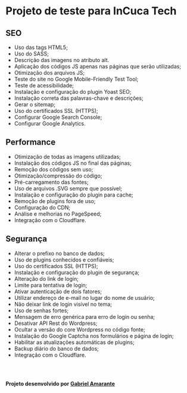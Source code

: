 <h1>Projeto de teste para InCuca Tech</h1>

<h2>SEO</h2>
<ul>
	<li>Uso das tags HTML5;</li>
	<li>Uso do SASS;</li>
	<li>Descrição das imagens no atributo alt.</li>
	<li>Aplicação dos códigos JS apenas nas páginas que serão utilizadas;</li>
	<li>Otimização dos arquivos JS;</li>
	<li>Teste do site no Google Mobile-Friendly Test Tool;</li>
	<li>Teste de acessibilidade;</li>
	<li>Instalação e configuração do plugin Yoast SEO;</li>
	<li>Instalação correta das palavras-chave e descrições;</li>
	<li>Gerar o sitemap;</li>
	<li>Uso do certificados SSL (HTTPS);</li>
	<li>Configurar Google Search Console;</li>
	<li>Configurar Google Analytics.</li>
</ul>

<h2>Performance</h2>
<ul>
	<li>Otimização de todas as imagens utilizadas;</li>
	<li>Instalação dos códigos JS no final das páginas;</li>
	<li>Remoção dos códigos sem uso;</li>
	<li>Otimização/compressão do código;</li>
	<li>Pré-carregamento das fontes;</li>
	<li>Uso de arquivos .SVG sempre que possível;</li>
	<li>Instalação e configuração do plugin para cache;</li>
	<li>Remoção de plugins fora de uso;</li>
	<li>Configuração do CDN;</li>
	<li>Análise e melhorias no PageSpeed;</li>
	<li>Integração com o Cloudflare.</li>
</ul>

<h2>Segurança</h2>
<ul>
	<li>Alterar o prefixo no banco de dados;</li>
	<li>Uso de plugins conhecidos e confiáveis;</li>
	<li>Uso do certificados SSL (HTTPS);</li>
	<li>Instalação e configuração do plugin de segurança;</li>
	<li>Alteração do link de login;</li>
	<li>Limite para tentativa de login;</li>
	<li>Ativar autenticação de dois fatores;</li>
	<li>Utilizar endereço de e-mail no lugar do nome de usuário;</li>
	<li>Não deixar link de login visível no tema;</li>
	<li>Uso de senhas fortes;</li>
	<li>Mensagem de erro genérica para erro de login ou senha;</li>
	<li>Desativar API Rest do Wordpress;</li>
	<li>Ocultar a versão do core Wordpress no código fonte;</li>
	<li>Instalação do Google Captcha nos formulários e página de login;</li>
	<li>Habilitar as atualizações automáticas de plugins;</li>
	<li>Backup diário do banco de dados;</li>
	<li>Integração com o Cloudflare.</li>
</ul>

<h4 style="margin: 60px 0 0">Projeto desenvolvido por <a href="https://gabrielfreelancer.com.br">Gabriel Amarante</a></h4>
